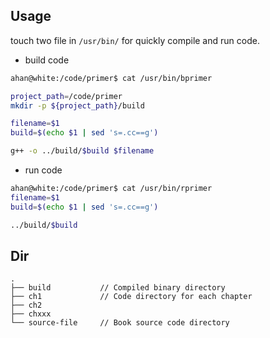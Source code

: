 ## Usage

touch two file in `/usr/bin/` for quickly compile and run code.

- build code
```bash
ahan@white:/code/primer$ cat /usr/bin/bprimer 

project_path=/code/primer
mkdir -p ${project_path}/build

filename=$1
build=$(echo $1 | sed 's=.cc==g')

g++ -o ../build/$build $filename
```

- run code
```bash
ahan@white:/code/primer$ cat /usr/bin/rprimer 
filename=$1
build=$(echo $1 | sed 's=.cc==g')

../build/$build
```

## Dir

```
.
├── build           // Compiled binary directory
├── ch1             // Code directory for each chapter
├── ch2
├── chxxx
└── source-file     // Book source code directory
```
